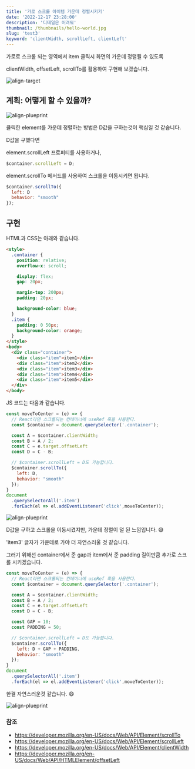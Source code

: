 ```yaml
---
title: '가로 스크롤 아이템 가운데 정렬시키기'
date: '2022-12-17 23:28:00'
description: '디테일은 어려워'
thumbnail: /thumbnails/hello-world.jpg
slug: 'test3'
keyword: 'clientWidth, scrollLeft, clientLeft'
---
```


가로로 스크롤 되는 영역에서 item 클릭시 화면의 가운데 정렬될 수 있도록 

clientWidth, offsetLeft, scrollTo를 활용하여 구현해 보겠습니다.

![align-target](/assets/blog/align-target.png)

## 계획: 어떻게 할 수 있을까?

![align-plueprint](/assets/blog/align-blueprint.png)

클릭한 element를 가운데 정렬하는 방법은 D값을 구하는것이 핵심일 것 같습니다.

D값을 구했다면

element.scrollLeft 프로퍼티를 사용하거나,

``` javascript
$container.scrollLeft = D;
```

element.scrollTo 메서드를 사용하여 스크롤을 이동시키면 됩니다.

``` javascript
$container.scrollTo({
  left: D
  behavior: "smooth"
});
```

## 구현 

HTML과 CSS는 아래와 같습니다.

``` html
<style>
  .container {
    position: relative;
    overflow-x: scroll; 

    display: flex;
    gap: 20px;

    margin-top: 200px;
    padding: 20px;

    background-color: blue;
  }
  .item {
    padding: 0 50px; 
    background-color: orange;
  }
</style>
<body>
  <div class="container">
    <div class="item">item1</div>
    <div class="item">item2</div>
    <div class="item">item3</div>
    <div class="item">item4</div>
    <div class="item">item5</div>
  </div>
</body>
```

JS 코드는 다음과 같습니다.

``` javascript
const moveToCenter = (e) => {
  // React라면 스크롤되는 컨테이너에 useRef 훅을 사용한다.
  const $container = document.querySelector('.container');

  const A = $container.clientWidth; 
  const B = A / 2; 
  const C = e.target.offsetLeft 
  const D = C - B; 

  // $container.scrollLeft = D도 가능합니다.
  $container.scrollTo({
    left: D,
    behavior: "smooth"
  });
}
document
  .querySelectorAll('.item')
  .forEach(el => el.addEventListener('click',moveToCenter));
```

![align-plueprint](/assets/blog/not-center.gif)

D값을 구하고 스크롤을 이동시켰지만, 가운데 정렬이 덜 된 느낌입니다. 😅

'item3' 글자가 가운데로 가야 더 자연스러울 것 같습니다.

그러기 위해선 container에서 준 gap과 item에서 준 padding 길이만큼 추가로 스크롤 시키겠습니다.

``` javascript
const moveToCenter = (e) => {
  // React라면 스크롤되는 컨테이너에 useRef 훅을 사용한다.
  const $container = document.querySelector('.container');

  const A = $container.clientWidth; 
  const B = A / 2; 
  const C = e.target.offsetLeft 
  const D = C - B; 

  const GAP = 10;
  const PADDING = 50;

  // $container.scrollLeft = D도 가능합니다.
  $container.scrollTo({
    left: D + GAP + PADDING,
    behavior: "smooth"
  });
}
document
  .querySelectorAll('.item')
  .forEach(el => el.addEventListener('click',moveToCenter));
```

한결 자연스러운것 같습니다. 😄

![align-plueprint](/assets/blog/center.gif)

### 참조
- <https://developer.mozilla.org/en-US/docs/Web/API/Element/scrollTo>
- <https://developer.mozilla.org/en-US/docs/Web/API/Element/scrollLeft>
- <https://developer.mozilla.org/en-US/docs/Web/API/Element/clientWidth>
- <https://developer.mozilla.org/en-US/docs/Web/API/HTMLElement/offsetLeft>
